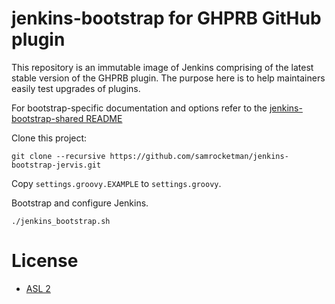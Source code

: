 # jenkins-bootstrap for GHPRB GitHub plugin

This repository is an immutable image of Jenkins comprising of the latest stable
version of the GHPRB plugin.  The purpose here is to help maintainers easily
test upgrades of plugins.

For bootstrap-specific documentation and options refer to the
[jenkins-bootstrap-shared README](jenkins-bootstrap-shared/README.md)

Clone this project:

    git clone --recursive https://github.com/samrocketman/jenkins-bootstrap-jervis.git

Copy `settings.groovy.EXAMPLE` to `settings.groovy`.

Bootstrap and configure Jenkins.

    ./jenkins_bootstrap.sh

# License

* [ASL 2](LICENSE)
